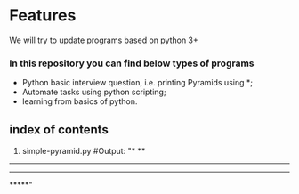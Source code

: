 # Features

We will try to update programs based on python 3+


### In this repository you can find below types of programs

- Python basic interview question, i.e. printing Pyramids using *;
- Automate tasks using python scripting;
- learning from basics of python.

## index of contents
1. simple-pyramid.py
#Output:
"*
**
***
****
*****"
